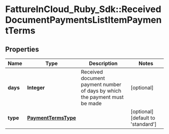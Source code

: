 # FattureInCloud_Ruby_Sdk::ReceivedDocumentPaymentsListItemPaymentTerms

## Properties

| Name | Type | Description | Notes |
| ---- | ---- | ----------- | ----- |
| **days** | **Integer** | Received document payment number of days by which the payment must be made | [optional] |
| **type** | [**PaymentTermsType**](PaymentTermsType.md) |  | [optional][default to &#39;standard&#39;] |

